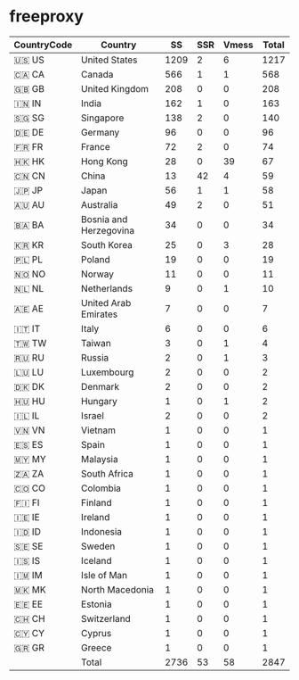 # freeproxy

|CountryCode|Country|SS|SSR|Vmess|Total|
|  ----  | ----  |  ----  | ----  |  ----  | ----  |
|🇺🇸 US|United States|1209|2|6|1217|
|🇨🇦 CA|Canada|566|1|1|568|
|🇬🇧 GB|United Kingdom|208|0|0|208|
|🇮🇳 IN|India|162|1|0|163|
|🇸🇬 SG|Singapore|138|2|0|140|
|🇩🇪 DE|Germany|96|0|0|96|
|🇫🇷 FR|France|72|2|0|74|
|🇭🇰 HK|Hong Kong|28|0|39|67|
|🇨🇳 CN|China|13|42|4|59|
|🇯🇵 JP|Japan|56|1|1|58|
|🇦🇺 AU|Australia|49|2|0|51|
|🇧🇦 BA|Bosnia and Herzegovina|34|0|0|34|
|🇰🇷 KR|South Korea|25|0|3|28|
|🇵🇱 PL|Poland|19|0|0|19|
|🇳🇴 NO|Norway|11|0|0|11|
|🇳🇱 NL|Netherlands|9|0|1|10|
|🇦🇪 AE|United Arab Emirates|7|0|0|7|
|🇮🇹 IT|Italy|6|0|0|6|
|🇹🇼 TW|Taiwan|3|0|1|4|
|🇷🇺 RU|Russia|2|0|1|3|
|🇱🇺 LU|Luxembourg|2|0|0|2|
|🇩🇰 DK|Denmark|2|0|0|2|
|🇭🇺 HU|Hungary|1|0|1|2|
|🇮🇱 IL|Israel|2|0|0|2|
|🇻🇳 VN|Vietnam|1|0|0|1|
|🇪🇸 ES|Spain|1|0|0|1|
|🇲🇾 MY|Malaysia|1|0|0|1|
|🇿🇦 ZA|South Africa|1|0|0|1|
|🇨🇴 CO|Colombia|1|0|0|1|
|🇫🇮 FI|Finland|1|0|0|1|
|🇮🇪 IE|Ireland|1|0|0|1|
|🇮🇩 ID|Indonesia|1|0|0|1|
|🇸🇪 SE|Sweden|1|0|0|1|
|🇮🇸 IS|Iceland|1|0|0|1|
|🇮🇲 IM|Isle of Man|1|0|0|1|
|🇲🇰 MK|North Macedonia|1|0|0|1|
|🇪🇪 EE|Estonia|1|0|0|1|
|🇨🇭 CH|Switzerland|1|0|0|1|
|🇨🇾 CY|Cyprus|1|0|0|1|
|🇬🇷 GR|Greece|1|0|0|1|
||Total|2736|53|58|2847|
